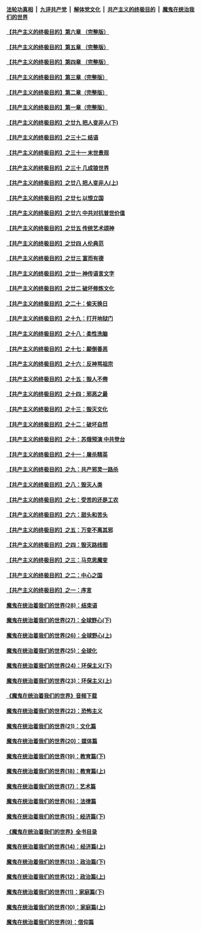 ####  [法轮功真相](../../../../basic/blob/master/README.md?t=06151402) &nbsp;|&nbsp; [九评共产党](../../../../9ping.md/blob/master/README.md?t=06151402) &nbsp;|&nbsp; [解体党文化](../../../../jtdwh.md/blob/master/README.md?t=06151402)  &nbsp;|&nbsp; [共产主义的终极目的](../../../../gczydzjmd.md/blob/master/README.md?t=06151402) &nbsp;|&nbsp; [魔鬼在统治我们的世界](../../../../mgztzwmdsj.md/blob/master/README.md?t=06151402) 

#### [【共产主义的终极目的】第六章 （完整版）](../pages/nsc422/n11428913.md?t=06151402) 

#### [【共产主义的终极目的】第五章 （完整版）](../pages/nsc422/n11428912.md?t=06151402) 

#### [【共产主义的终极目的】第四章 （完整版）](../pages/nsc422/n11428907.md?t=06151402) 

#### [【共产主义的终极目的】第三章（完整版）](../pages/nsc422/n11428848.md?t=06151402) 

#### [【共产主义的终极目的】第二章（完整版）](../pages/nsc422/n11428831.md?t=06151402) 

#### [【共产主义的终极目的】第一章（完整版）](../pages/nsc422/n11417651.md?t=06151402) 

#### [【共产主义的终极目的】之廿九 把人变非人(下)](../pages/nsc422/n11344140.md?t=06151402) 

#### [【共产主义的终极目的】之三十二 结语](../pages/nsc422/n11360535.md?t=06151402) 

#### [【共产主义的终极目的】之三十一 末世景观](../pages/nsc422/n11351129.md?t=06151402) 

#### [【共产主义的终极目的】之三十 几成狼世界](../pages/nsc422/n11348280.md?t=06151402) 

#### [【共产主义的终极目的】之廿八 把人变非人(上)](../pages/nsc422/n11340492.md?t=06151402) 

#### [【共产主义的终极目的】之廿七 以恨立国](../pages/nsc422/n11336944.md?t=06151402) 

#### [【共产主义的终极目的】之廿六 中共对抗普世价值](../pages/nsc422/n11324785.md?t=06151402) 

#### [【共产主义的终极目的】之廿五 传统艺术颂神](../pages/nsc422/n11296396.md?t=06151402) 

#### [【共产主义的终极目的】之廿四 人伦典范](../pages/nsc422/n11296397.md?t=06151402) 

#### [【共产主义的终极目的】之廿三 富而有德](../pages/nsc422/n11283598.md?t=06151402) 

#### [【共产主义的终极目的】之廿一 神传语言文字](../pages/nsc422/n11263265.md?t=06151402) 

#### [【共产主义的终极目的】之廿二 破坏修炼文化](../pages/nsc422/n11245728.md?t=06151402) 

#### [【共产主义的终极目的】之二十：偷天换日](../pages/nsc422/n11238846.md?t=06151402) 

#### [【共产主义的终极目的】之十九：打开地狱门](../pages/nsc422/n11206376.md?t=06151402) 

#### [【共产主义的终极目的】之十八：柔性洗脑](../pages/nsc422/n11199994.md?t=06151402) 

#### [【共产主义的终极目的】之十七：颠倒善恶](../pages/nsc422/n11179782.md?t=06151402) 

#### [【共产主义的终极目的】之十六：反神骂祖宗](../pages/nsc422/n11166798.md?t=06151402) 

#### [【共产主义的终极目的】之十五：毁人不倦](../pages/nsc422/n11166792.md?t=06151402) 

#### [【共产主义的终极目的】之十四：邪恶之最](../pages/nsc422/n11150249.md?t=06151402) 

#### [【共产主义的终极目的】之十三：毁灭文化](../pages/nsc422/n11135227.md?t=06151402) 

#### [【共产主义的终极目的】之十二：破坏自然](../pages/nsc422/n11135214.md?t=06151402) 

#### [【共产主义的终极目的】之十：苏俄预演 中共登台](../pages/nsc422/n11118424.md?t=06151402) 

#### [【共产主义的终极目的】之十一：屠杀精英](../pages/nsc422/n11118442.md?t=06151402) 

#### [【共产主义的终极目的】之九：共产邪灵一路杀](../pages/nsc422/n11114139.md?t=06151402) 

#### [【共产主义的终极目的】之八：毁灭人类](../pages/nsc422/n11108503.md?t=06151402) 

#### [【共产主义的终极目的】之七：受苦的还是工农](../pages/nsc422/n11101809.md?t=06151402) 

#### [【共产主义的终极目的】之六：甜头和苦头](../pages/nsc422/n11096971.md?t=06151402) 

#### [【共产主义的终极目的】之五：万变不离其邪](../pages/nsc422/n11091285.md?t=06151402) 

#### [【共产主义的终极目的】之四：毁灭路线图](../pages/nsc422/n11086284.md?t=06151402) 

#### [【共产主义的终极目的】之三：马克思魔变](../pages/nsc422/n11061941.md?t=06151402) 

#### [【共产主义的终极目的】之二：中心之国](../pages/nsc422/n11047728.md?t=06151402) 

#### [【共产主义的终极目的】之一：序言](../pages/nsc422/n11086077.md?t=06151402) 

#### [魔鬼在统治着我们的世界(28)：结束语](../pages/nsc422/n10936246.md?t=06151402) 

#### [魔鬼在统治着我们的世界(27)：全球野心(下)](../pages/nsc422/n10928319.md?t=06151402) 

#### [魔鬼在统治着我们的世界(26)：全球野心(上)](../pages/nsc422/n10900318.md?t=06151402) 

#### [魔鬼在统治着我们的世界(25)：全球化](../pages/nsc422/n10788205.md?t=06151402) 

#### [魔鬼在统治着我们的世界(24)：环保主义(下)](../pages/nsc422/n10695307.md?t=06151402) 

#### [魔鬼在统治着我们的世界(23)：环保主义(上)](../pages/nsc422/n10688613.md?t=06151402) 

#### [《魔鬼在统治着我们的世界》音频下载](../pages/nsc422/n10635553.md?t=06151402) 

#### [魔鬼在统治着我们的世界(22)：恐怖主义](../pages/nsc422/n10614727.md?t=06151402) 

#### [魔鬼在统治着我们的世界(21)：文化篇](../pages/nsc422/n10597706.md?t=06151402) 

#### [魔鬼在统治着我们的世界(20)：媒体篇](../pages/nsc422/n10586579.md?t=06151402) 

#### [魔鬼在统治着我们的世界(19)：教育篇(下)](../pages/nsc422/n10564808.md?t=06151402) 

#### [魔鬼在统治着我们的世界(18)：教育篇(上)](../pages/nsc422/n10526970.md?t=06151402) 

#### [魔鬼在统治着我们的世界(17)：艺术篇](../pages/nsc422/n10499093.md?t=06151402) 

#### [魔鬼在统治着我们的世界(16)：法律篇](../pages/nsc422/n10485969.md?t=06151402) 

#### [魔鬼在统治着我们的世界(15)：经济篇(下)](../pages/nsc422/n10469975.md?t=06151402) 

#### [《魔鬼在统治着我们的世界》全书目录](../pages/nsc422/n10464261.md?t=06151402) 

#### [魔鬼在统治着我们的世界(14)：经济篇(上)](../pages/nsc422/n10457370.md?t=06151402) 

#### [魔鬼在统治着我们的世界(13)：政治篇(下)](../pages/nsc422/n10448270.md?t=06151402) 

#### [魔鬼在统治着我们的世界(12)：政治篇(上)](../pages/nsc422/n10444576.md?t=06151402) 

#### [魔鬼在统治着我们的世界(11)：家庭篇(下)](../pages/nsc422/n10440961.md?t=06151402) 

#### [魔鬼在统治着我们的世界(10)：家庭篇(上)](../pages/nsc422/n10435448.md?t=06151402) 

#### [魔鬼在统治着我们的世界(9)：信仰篇](../pages/nsc422/n10432159.md?t=06151402) 

